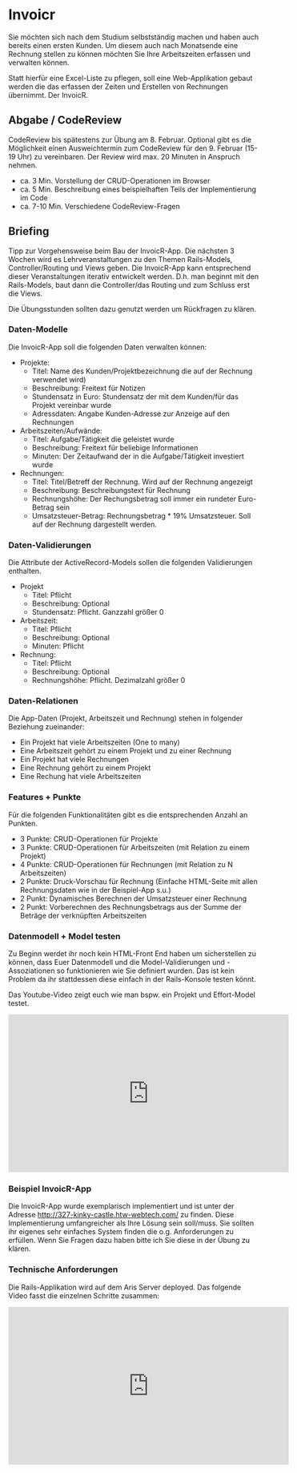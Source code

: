 # Invoicr

Sie möchten sich nach dem Studium selbstständig machen und haben auch bereits einen ersten Kunden.
Um diesem auch nach Monatsende eine Rechnung stellen zu können möchten Sie Ihre Arbeitszeiten
erfassen und verwalten können.

Statt hierfür eine Excel-Liste zu pflegen, soll eine Web-Applikation gebaut werden die das erfassen der Zeiten und
Erstellen von Rechnungen übernimmt. Der InvoicR.


## Abgabe / CodeReview

CodeReview bis spätestens zur Übung am 8. Februar. Optional gibt es die Möglichkeit einen Ausweichtermin zum CodeReview
für den 9. Februar (15-19 Uhr) zu vereinbaren. Der Review wird max. 20 Minuten in Anspruch nehmen.

* ca. 3 Min. Vorstellung der CRUD-Operationen im Browser
* ca. 5 Min. Beschreibung eines beispielhaften Teils der Implementierung im Code
* ca. 7-10 Min. Verschiedene CodeReview-Fragen


## Briefing

Tipp zur Vorgehensweise beim Bau der InvoicR-App. Die nächsten 3 Wochen wird es Lehrveranstaltungen zu
den Themen Rails-Models, Controller/Routing und Views geben. Die InvoicR-App kann entsprechend dieser
Veranstaltungen iterativ entwickelt werden. D.h. man beginnt mit den Rails-Models, baut dann die Controller/das Routing
und zum Schluss erst die Views.

Die Übungsstunden sollten dazu genutzt werden um Rückfragen zu klären.


### Daten-Modelle

Die InvoicR-App soll die folgenden Daten verwalten können:

* Projekte:
  * Titel: Name des Kunden/Projektbezeichnung die auf der Rechnung verwendet wird)
  * Beschreibung: Freitext für Notizen
  * Stundensatz in Euro: Stundensatz der mit dem Kunden/für das Projekt vereinbar wurde
  * Adressdaten: Angabe Kunden-Adresse zur Anzeige auf den Rechnungen
* Arbeitszeiten/Aufwände:
  * Titel: Aufgabe/Tätigkeit die geleistet wurde
  * Beschreibung: Freitext für beliebige Informationen
  * Minuten: Der Zeitaufwand der in die Aufgabe/Tätigkeit investiert wurde
* Rechnungen:
  * Titel: Titel/Betreff der Rechnung. Wird auf der Rechnung angezeigt
  * Beschreibung: Beschreibungstext für Rechnung
  * Rechnungshöhe: Der Rechungsbetrag soll immer ein rundeter Euro-Betrag sein
  * Umsatzsteuer-Betrag: Rechnungsbetrag * 19% Umsatzsteuer. Soll auf der Rechnung dargestellt werden.


### Daten-Validierungen

Die Attribute der ActiveRecord-Models sollen die folgenden Validierungen enthalten.

* Projekt
  * Titel: Pflicht
  * Beschreibung: Optional
  * Stundensatz: Pflicht. Ganzzahl größer 0
* Arbeitszeit:
  * Titel: Pflicht
  * Beschreibung: Optional
  * Minuten: Pflicht
* Rechnung:
  * Titel: Pflicht
  * Beschreibung: Optional
  * Rechnungshöhe: Pflicht. Dezimalzahl größer 0


### Daten-Relationen

Die App-Daten (Projekt, Arbeitszeit und Rechnung) stehen in folgender Beziehung zueinander:

* Ein Projekt hat viele Arbeitszeiten (One to many)
* Eine Arbeitszeit gehört zu einem Projekt und zu einer Rechnung
* Ein Projekt hat viele Rechnungen
* Eine Rechnung gehört zu einem Projekt
* Eine Rechung hat viele Arbeitszeiten


### Features + Punkte

Für die folgenden Funktionalitäten gibt es die entsprechenden Anzahl an Punkten.

* 3 Punkte: CRUD-Operationen für Projekte
* 3 Punkte: CRUD-Operationen für Arbeitszeiten (mit Relation zu einem Projekt)
* 4 Punkte: CRUD-Operationen für Rechnungen (mit Relation zu N Arbeitszeiten)
* 2 Punkte: Druck-Vorschau für Rechnung (Einfache HTML-Seite mit allen Rechnungsdaten wie in der Beispiel-App s.u.)
* 2 Punkt: Dynamisches Berechnen der Umsatzsteuer einer Rechnung
* 2 Punkt: Vorberechnen des Rechnungsbetrags aus der Summe der Beträge der verknüpften Arbeitszeiten


### Datenmodell + Model testen

Zu Beginn werdet ihr noch kein HTML-Front End haben um sicherstellen zu können, dass Euer Datenmodell
und die Model-Validierungen und -Assoziationen so funktionieren wie Sie definiert wurden. Das ist kein
Problem da ihr stattdessen diese einfach in der Rails-Konsole testen könnt.

Das Youtube-Video zeigt euch wie man bspw. ein Projekt und Effort-Model testet.
<iframe width="560" height="315" src="https://www.youtube-nocookie.com/embed/lkv239opMNM?rel=0" frameborder="0" allowfullscreen></iframe>


### Beispiel InvoicR-App

Die InvoicR-App wurde exemplarisch implementiert und ist unter der Adresse <http://327-kinky-castle.htw-webtech.com/>
zu finden. Diese Implementierung umfangreicher als Ihre Lösung sein soll/muss. Sie sollten ihr eigenes sehr einfaches
System finden die o.g. Anforderungen zu erfüllen. Wenn Sie Fragen dazu haben bitte ich Sie diese in der Übung
zu klären.


### Technische Anforderungen

Die Rails-Applikation wird auf dem Aris Server deployed. Das folgende Video fasst die einzelnen Schritte zusammen:

<iframe width="560" height="315" src="https://www.youtube-nocookie.com/embed/uMpOxGj8EGs?rel=0" frameborder="0" allowfullscreen></iframe>

